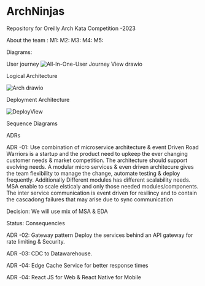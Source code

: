 # ArchNinjas
Repository for Oreilly Arch Kata Competition -2023

About the team :
M1:
M2:
M3:
M4:
M5:

Diagrams:

User journey
![All-In-One-User Journey View drawio](https://github.com/nkpaladugu/ArchNinjas/assets/1698474/8e1cd38e-cd3d-4711-ae1b-f5ccededb8c3)

Logical Architecture

![Arch drawio](https://github.com/nkpaladugu/ArchNinjas/assets/1698474/3fd0004c-d154-4831-bb19-68015f3baad0)


Deployment Architecture

![DeployView](https://github.com/ArchNinjas/road-warrior/assets/145123235/afde4354-cae9-4f65-96a6-a3aeb6a63030)

Sequence Diagrams


ADRs

ADR -01: Use combination of microservice architecture & event Driven
Road Warriors is a startup and the product need to upkeep the ever changing customer needs & market competition. The architecture should support evolving needs. A modular micro services & even driven architecure gives the team flexibility to manage the change, automate testing & deploy frequently. Additionally Different modules has different scalability needs. MSA enable to scale elsticaly and only those needed modules/components. The inter service communication is event driven for resilincy and to contain the cascadong failures that may arise due to sync communication

Decision: We will use mix of MSA & EDA

Status:
Consequencies

ADR -02: Gateway pattern
Deploy the services behind an API gateway for rate limiting & Security.


ADR -03: CDC to Datawarehouse.

ADR -04: Edge Cache Service for better response times

ADR -04: React JS for Web & React Native for Mobile
